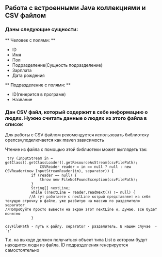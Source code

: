 ## Работа с встроенными Java  коллекциями и CSV файлом
### Даны следующие сущности:

** Человек с полями: **

* ID
* Имя
* Пол
* Подразделение(Сущность подразделение)
* Зарплата
* Дата рождения
  
** Подразделение с полями: **

* ID(генерится в програме)
* Название

### Дан CSV файл, который содержит в себе информацию о людях. Нужно считать данные о людях из этого файла в список

Для работы с CSV файлом рекомендуется использовать библиотеку opencsv,подключается как maven зависимость

Чтение из файла с помощью этой библиотеки может выглядеть так:
```
 try (InputStream in = getClass().getClassLoader().getResourceAsStream(csvFilePath);
                CSVReader reader = in == null ? null : new CSVReader(new InputStreamReader(in), separator)) {
            if (reader == null) {
                throw new FileNotFoundException(csvFilePath);
            }
            String[] nextLine;
            while ((nextLine = reader.readNext()) != null) {
           //А тут работаете с nextLine котрый представляет из себя текущую строчку в файле, уже разбитую на массив по разделителю separator
//Попробуйте просто вывести на экран этот nextLine и, думаю, все будет понятно
            }

csvFilePath - путь к файлу. separator - разделитель. В нашем случае  - ';'
```
Т.е. на выходе должен получиться объект типа List в котором будут находится люди из файла. 
ID подразделения генерируется самостоятельно 
